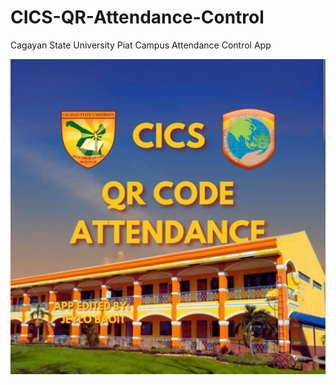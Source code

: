 # CICS-QR-Attendance-Control
Cagayan State University Piat Campus Attendance Control App

![](Assets/logo.png)
